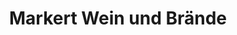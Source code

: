 ---
title: "Markert Wein und Brände"
url: /michelau-i-steigerwald/markert-wein-und-braende/
shop: Spirituosen
---